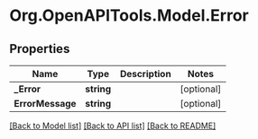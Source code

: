 # Org.OpenAPITools.Model.Error
## Properties

Name | Type | Description | Notes
------------ | ------------- | ------------- | -------------
**_Error** | **string** |  | [optional] 
**ErrorMessage** | **string** |  | [optional] 

[[Back to Model list]](../README.md#documentation-for-models) [[Back to API list]](../README.md#documentation-for-api-endpoints) [[Back to README]](../README.md)

